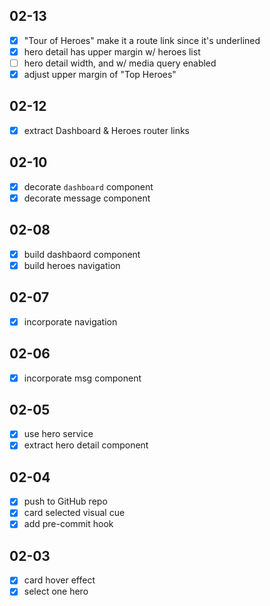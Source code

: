 ## 02-13
- [x] "Tour of Heroes" make it a route link since it's underlined
- [x] hero detail has upper margin w/ heroes list
- [ ] hero detail width, and w/ media query enabled
- [x] adjust upper margin of "Top Heroes"

## 02-12
- [x] extract Dashboard & Heroes router links

## 02-10
- [x] decorate `dashboard` component
- [x] decorate message component

## 02-08
- [x] build dashbaord component
- [x] build heroes navigation

## 02-07
- [x] incorporate navigation

## 02-06
- [x] incorporate msg component

## 02-05
- [x] use hero service
- [x] extract hero detail component

## 02-04
- [x] push to GitHub repo
- [x] card selected visual cue
- [x] add pre-commit hook

## 02-03
- [x] card hover effect
- [x] select one hero